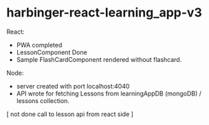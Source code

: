 # harbinger-react-learning_app-v3

React: 
  - PWA completed
  - LessonComponent Done
  - Sample FlashCardComponent rendered without flashcard.
  
Node: 
  - server created  with port localhost:4040
  - API wrote for fetching Lessons from learningAppDB (mongoDB) / lessons collection.
  
 [ not done call to lesson api from react side ]
